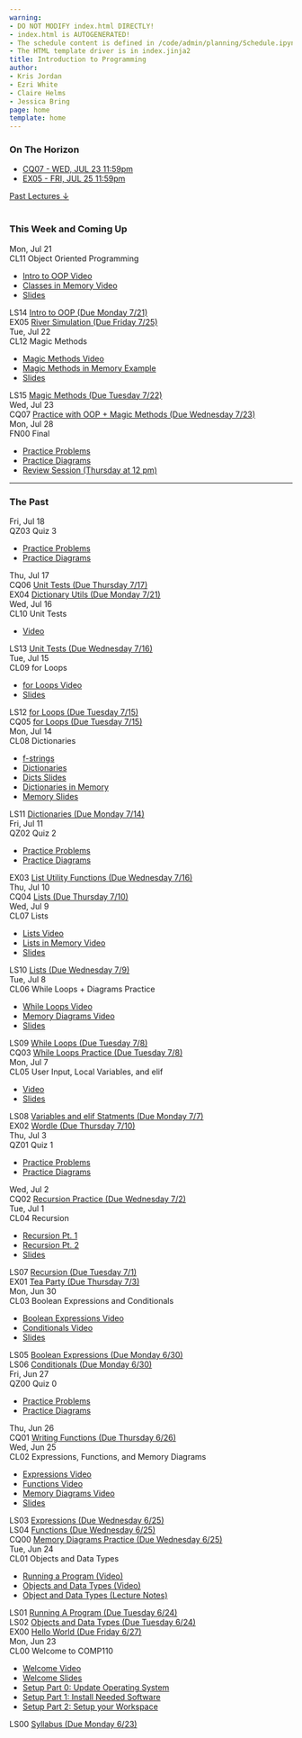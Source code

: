 ```yaml
---
warning:
- DO NOT MODIFY index.html DIRECTLY!
- index.html is AUTOGENERATED! 
- The schedule content is defined in /code/admin/planning/Schedule.ipynb
- The HTML template driver is in index.jinja2
title: Introduction to Programming
author:
- Kris Jordan
- Ezri White
- Claire Helms
- Jessica Bring
page: home
template: home
---
```


<div class="link-page pt-4">
<div class="row">

<!-- Horizon Box/Column -->
<div class="col-lg-4 col-md-12 col-md-1 order-lg-3 pt-5"> 
<div class="horizon-box mb-3">
<h3 class="header text-center pt-2">On The Horizon</h3><ul class="list-unstyled d-flexpx-sm-5 px-md-5 px-lg-0 flex-wrap justify-content-center justify-content-md-between justify-content-lg-center align-items-center"><li class="horizon-item"><a href="/cqs/oops-and-mm.html">CQ07 - WED, JUL 23 11:59pm</a></li><li class="horizon-item"><a href="/exercises/river-sim.html">EX05 - FRI, JUL 25 11:59pm</a></li></ul></div>
<div class="past-link">
<a href="#past">
<div class="past-btn">
<div class="text-center align-middle past-text">Past Lectures <span class="down-arrow">&darr;</span></div>
</div>
</a>
</div>
</div>

<!-- Agenda Box/Column -->
<div class="col-lg-8 col-md-12 order-sm-2 order-lg-1 itinerary-col itinerary">
<div>
<!-- Allows us to smooth scroll to This Week and Coming Up section -->
<div id="latest" class="pb-3"></div>
<br>
<!-- Current Week and Future -->
<h3 class="header">This Week and Coming Up</h3></div><div data-type="lecture" data-date="2025-07-21" class="row itinerary-row py-2">
<div class="date col-md-2">Mon, Jul 21</div>
<div class="plans col-md-9"><div class="plan Class">
<span class="kind">CL11 </span><span class="title">Object Oriented Programming</span>
<ul class="links"><li class="link"><a href="https://www.youtube.com/watch?v=DmYPEH8qkRI">Intro to OOP Video</a></li>
<li class="link"><a href="https://www.youtube.com/watch?v=FM29tHBFBc8">Classes in Memory Video</a></li>
<li class="link"><a href="/static/slides/CL11.pdf">Slides</a></li>
</ul></div><div class="plan Lesson">
<span class="kind">LS14 </span><span class="title"><a href="https://www.gradescope.com/">Intro to OOP (Due Monday 7/21)</a></span></div><div class="plan Exercise">
<span class="kind">EX05 </span><span class="title"><a href="/exercises/river-sim.html">River Simulation (Due Friday 7/25)</a></span></div></div>
</div><div data-type="lecture" data-date="2025-07-22" class="row itinerary-row py-2">
<div class="date col-md-2">Tue, Jul 22</div>
<div class="plans col-md-9"><div class="plan Class">
<span class="kind">CL12 </span><span class="title">Magic Methods</span>
<ul class="links"><li class="link"><a href="https://youtu.be/wFaDObPJFUw">Magic Methods Video</a></li>
<li class="link"><a href="https://www.youtube.com/watch?v=233MVVMYpDY">Magic Methods in Memory Example</a></li>
<li class="link"><a href="/static/slides/CL12.pdf">Slides</a></li>
</ul></div><div class="plan Lesson">
<span class="kind">LS15 </span><span class="title"><a href="https://www.gradescope.com/">Magic Methods (Due Tuesday 7/22)</a></span></div></div>
</div><div data-type="lecture" data-date="2025-07-23" class="row itinerary-row py-2">
<div class="date col-md-2">Wed, Jul 23</div>
<div class="plans col-md-9"><div class="plan Challenge Question">
<span class="kind">CQ07 </span><span class="title"><a href="/cqs/oops-and-mm.html">Practice with OOP + Magic Methods (Due Wednesday 7/23)</a></span></div></div>
</div><div data-type="lecture" data-date="2025-07-28" class="row itinerary-row py-2">
<div class="date col-md-2">Mon, Jul 28</div>
<div class="plans col-md-9"><div class="plan Final">
<span class="kind">FN00 </span><span class="title">Final</span>
<ul class="links"><li class="link"><a href="/resources/practice/practice-problems.html">Practice Problems</a></li>
<li class="link"><a href="/resources/practice/MemDiagrams.html">Practice Diagrams</a></li>
<li class="link"><a href="https://unc.zoom.us/j/98463947351?pwd=TjbKXWssNC72HITafZzbQak0McF9Ie.1">Review Session (Thursday at 12 pm)</a></li>
</ul></div></div>
</div><!-- The Past section --><div id='past' class="pb-2"></div>
<hr>
<h3 class="header pt-3">The Past</h3><div data-type="lecture" data-date="2025-07-18" class="row itinerary-row py-2">
<div class="date col-md-2">Fri, Jul 18</div>
<div class="plans col-md-9"><div class="plan Quiz">
<span class="kind">QZ03 </span><span class="title">Quiz 3</span>
<ul class="links"><li class="link"><a href="/resources/practice/practice-problems.html">Practice Problems</a></li>
<li class="link"><a href="/resources/practice/MemDiagrams.html">Practice Diagrams</a></li>
</ul></div></div>
</div><div data-type="lecture" data-date="2025-07-17" class="row itinerary-row py-2">
<div class="date col-md-2">Thu, Jul 17</div>
<div class="plans col-md-9"><div class="plan Challenge Question">
<span class="kind">CQ06 </span><span class="title"><a href="/cqs/list-unit-tests.html">Unit Tests (Due Thursday 7/17)</a></span></div><div class="plan Exercise">
<span class="kind">EX04 </span><span class="title"><a href="/exercises/dict-utils.html">Dictionary Utils (Due Monday 7/21)</a></span></div></div>
</div><div data-type="lecture" data-date="2025-07-16" class="row itinerary-row py-2">
<div class="date col-md-2">Wed, Jul 16</div>
<div class="plans col-md-9"><div class="plan Class">
<span class="kind">CL10 </span><span class="title">Unit Tests</span>
<ul class="links"><li class="link"><a href="https://youtu.be/T_9JaV2aIS0">Video</a></li>
</ul></div><div class="plan Lesson">
<span class="kind">LS13 </span><span class="title"><a href="https://www.gradescope.com/">Unit Tests (Due Wednesday 7/16)</a></span></div></div>
</div><div data-type="lecture" data-date="2025-07-15" class="row itinerary-row py-2">
<div class="date col-md-2">Tue, Jul 15</div>
<div class="plans col-md-9"><div class="plan Class">
<span class="kind">CL09 </span><span class="title">for Loops</span>
<ul class="links"><li class="link"><a href="https://www.youtube.com/watch?v=kzeQbHPivE0">for Loops Video</a></li>
<li class="link"><a href="/static/slides/LS12.pdf">Slides</a></li>
</ul></div><div class="plan Lesson">
<span class="kind">LS12 </span><span class="title"><a href="https://www.gradescope.com/">for Loops (Due Tuesday 7/15)</a></span></div><div class="plan Challenge Question">
<span class="kind">CQ05 </span><span class="title"><a href="/cqs/for-loops-lists-dicts.html">for Loops (Due Tuesday 7/15)</a></span></div></div>
</div><div data-type="lecture" data-date="2025-07-14" class="row itinerary-row py-2">
<div class="date col-md-2">Mon, Jul 14</div>
<div class="plans col-md-9"><div class="plan Class">
<span class="kind">CL08 </span><span class="title">Dictionaries</span>
<ul class="links"><li class="link"><a href="/lessons/f-strings.html">f-strings</a></li>
<li class="link"><a href="https://www.youtube.com/watch?v=PHkFp_T--yk">Dictionaries</a></li>
<li class="link"><a href="/static/slides/Old/LS19.pdf">Dicts Slides</a></li>
<li class="link"><a href="https://www.youtube.com/watch?v=tlfJfLBsuX0">Dictionaries in Memory</a></li>
<li class="link"><a href="/static/slides/Dicts-in-memory.pdf">Memory Slides</a></li>
</ul></div><div class="plan Lesson">
<span class="kind">LS11 </span><span class="title"><a href="https://www.gradescope.com/">Dictionaries (Due Monday 7/14)</a></span></div></div>
</div><div data-type="lecture" data-date="2025-07-11" class="row itinerary-row py-2">
<div class="date col-md-2">Fri, Jul 11</div>
<div class="plans col-md-9"><div class="plan Quiz">
<span class="kind">QZ02 </span><span class="title">Quiz 2</span>
<ul class="links"><li class="link"><a href="/resources/practice/practice-problems.html">Practice Problems</a></li>
<li class="link"><a href="/resources/practice/MemDiagrams.html">Practice Diagrams</a></li>
</ul></div><div class="plan Exercise">
<span class="kind">EX03 </span><span class="title"><a href="/exercises/list-utils.html">List Utility Functions (Due Wednesday 7/16)</a></span></div></div>
</div><div data-type="lecture" data-date="2025-07-10" class="row itinerary-row py-2">
<div class="date col-md-2">Thu, Jul 10</div>
<div class="plans col-md-9"><div class="plan Challenge Question">
<span class="kind">CQ04 </span><span class="title"><a href="/cqs/lists.html">Lists (Due Thursday 7/10)</a></span></div></div>
</div><div data-type="lecture" data-date="2025-07-09" class="row itinerary-row py-2">
<div class="date col-md-2">Wed, Jul 9</div>
<div class="plans col-md-9"><div class="plan Class">
<span class="kind">CL07 </span><span class="title">Lists</span>
<ul class="links"><li class="link"><a href="https://www.youtube.com/watch?v=U_GP3Jkz5lU">Lists Video</a></li>
<li class="link"><a href="https://www.youtube.com/watch?v=WCvrVTUZ-Ac">Lists in Memory Video</a></li>
<li class="link"><a href="/static/slides/CL07.pdf">Slides</a></li>
</ul></div><div class="plan Lesson">
<span class="kind">LS10 </span><span class="title"><a href="https://www.gradescope.com/">Lists (Due Wednesday 7/9)</a></span></div></div>
</div><div data-type="lecture" data-date="2025-07-08" class="row itinerary-row py-2">
<div class="date col-md-2">Tue, Jul 8</div>
<div class="plans col-md-9"><div class="plan Class">
<span class="kind">CL06 </span><span class="title">While Loops + Diagrams Practice</span>
<ul class="links"><li class="link"><a href="https://www.youtube.com/watch?v=iiksOU66xSw">While Loops Video</a></li>
<li class="link"><a href="https://youtu.be/-IaBIsOxwOM">Memory Diagrams Video</a></li>
<li class="link"><a href="/static/slides/CL06.pdf">Slides</a></li>
</ul></div><div class="plan Lesson">
<span class="kind">LS09 </span><span class="title"><a href="https://www.gradescope.com/">While Loops (Due Tuesday 7/8)</a></span></div><div class="plan Challenge Question">
<span class="kind">CQ03 </span><span class="title"><a href="/cqs/while-loops.html">While Loops Practice (Due Tuesday 7/8)</a></span></div></div>
</div><div data-type="lecture" data-date="2025-07-07" class="row itinerary-row py-2">
<div class="date col-md-2">Mon, Jul 7</div>
<div class="plans col-md-9"><div class="plan Class">
<span class="kind">CL05 </span><span class="title">User Input, Local Variables, and elif</span>
<ul class="links"><li class="link"><a href="https://youtu.be/eRHLEucuLt4">Video</a></li>
<li class="link"><a href="/static/slides/CL05.pdf">Slides</a></li>
</ul></div><div class="plan Lesson">
<span class="kind">LS08 </span><span class="title"><a href="https://www.gradescope.com/">Variables and elif Statments (Due Monday 7/7)</a></span></div><div class="plan Exercise">
<span class="kind">EX02 </span><span class="title"><a href="/exercises/wordle.html">Wordle (Due Thursday 7/10)</a></span></div></div>
</div><div data-type="lecture" data-date="2025-07-03" class="row itinerary-row py-2">
<div class="date col-md-2">Thu, Jul 3</div>
<div class="plans col-md-9"><div class="plan Quiz">
<span class="kind">QZ01 </span><span class="title">Quiz 1</span>
<ul class="links"><li class="link"><a href="/resources/practice/practice-problems.html">Practice Problems</a></li>
<li class="link"><a href="/resources/practice/MemDiagrams.html">Practice Diagrams</a></li>
</ul></div></div>
</div><div data-type="lecture" data-date="2025-07-02" class="row itinerary-row py-2">
<div class="date col-md-2">Wed, Jul 2</div>
<div class="plans col-md-9"><div class="plan Challenge Question">
<span class="kind">CQ02 </span><span class="title"><a href="/cqs/recursive-fns.html">Recursion Practice (Due Wednesday 7/2)</a></span></div></div>
</div><div data-type="lecture" data-date="2025-07-01" class="row itinerary-row py-2">
<div class="date col-md-2">Tue, Jul 1</div>
<div class="plans col-md-9"><div class="plan Class">
<span class="kind">CL04 </span><span class="title">Recursion</span>
<ul class="links"><li class="link"><a href="https://www.youtube.com/watch?v=5mVmXIrG5ec">Recursion Pt. 1</a></li>
<li class="link"><a href="https://www.youtube.com/watch?v=lWwCoD9EV9g">Recursion Pt. 2</a></li>
<li class="link"><a href="/static/slides/CL04.pdf">Slides</a></li>
</ul></div><div class="plan Lesson">
<span class="kind">LS07 </span><span class="title"><a href="https://www.gradescope.com/">Recursion (Due Tuesday 7/1)</a></span></div><div class="plan Exercise">
<span class="kind">EX01 </span><span class="title"><a href="/exercises/tea-party.html">Tea Party (Due Thursday 7/3)</a></span></div></div>
</div><div data-type="lecture" data-date="2025-06-30" class="row itinerary-row py-2">
<div class="date col-md-2">Mon, Jun 30</div>
<div class="plans col-md-9"><div class="plan Class">
<span class="kind">CL03 </span><span class="title">Boolean Expressions and Conditionals</span>
<ul class="links"><li class="link"><a href="https://www.youtube.com/watch?v=tmmSlIq9I_0">Boolean Expressions Video</a></li>
<li class="link"><a href="https://youtu.be/omtIjdWHpoQ">Conditionals Video</a></li>
<li class="link"><a href="/static/slides/CL03.pdf">Slides</a></li>
</ul></div><div class="plan Lesson">
<span class="kind">LS05 </span><span class="title"><a href="https://www.gradescope.com/">Boolean Expressions (Due Monday 6/30)</a></span></div><div class="plan Lesson">
<span class="kind">LS06 </span><span class="title"><a href="https://www.gradescope.com/">Conditionals (Due Monday 6/30)</a></span></div></div>
</div><div data-type="lecture" data-date="2025-06-27" class="row itinerary-row py-2">
<div class="date col-md-2">Fri, Jun 27</div>
<div class="plans col-md-9"><div class="plan Quiz">
<span class="kind">QZ00 </span><span class="title">Quiz 0</span>
<ul class="links"><li class="link"><a href="/resources/practice/practice-problems.html">Practice Problems</a></li>
<li class="link"><a href="/resources/practice/MemDiagrams.html">Practice Diagrams</a></li>
</ul></div></div>
</div><div data-type="lecture" data-date="2025-06-26" class="row itinerary-row py-2">
<div class="date col-md-2">Thu, Jun 26</div>
<div class="plans col-md-9"><div class="plan Challenge Question">
<span class="kind">CQ01 </span><span class="title"><a href="/cqs/CQ00-functions.html">Writing Functions (Due Thursday 6/26)</a></span></div></div>
</div><div data-type="lecture" data-date="2025-06-25" class="row itinerary-row py-2">
<div class="date col-md-2">Wed, Jun 25</div>
<div class="plans col-md-9"><div class="plan Class">
<span class="kind">CL02 </span><span class="title">Expressions, Functions, and Memory Diagrams</span>
<ul class="links"><li class="link"><a href="https://youtu.be/a9ervj3kVNo">Expressions Video</a></li>
<li class="link"><a href="https://youtu.be/BIZA0clx5Zs">Functions Video</a></li>
<li class="link"><a href="https://youtu.be/HWMnlbt_4is">Memory Diagrams Video</a></li>
<li class="link"><a href="/static/slides/CL02.pdf">Slides</a></li>
</ul></div><div class="plan Lesson">
<span class="kind">LS03 </span><span class="title"><a href="https://www.gradescope.com/">Expressions (Due Wednesday 6/25)</a></span></div><div class="plan Lesson">
<span class="kind">LS04 </span><span class="title"><a href="https://www.gradescope.com/">Functions (Due Wednesday 6/25)</a></span></div><div class="plan Challenge Question">
<span class="kind">CQ00 </span><span class="title"><a href="https://www.gradescope.com/">Memory Diagrams Practice (Due Wednesday 6/25)</a></span></div></div>
</div><div data-type="lecture" data-date="2025-06-24" class="row itinerary-row py-2">
<div class="date col-md-2">Tue, Jun 24</div>
<div class="plans col-md-9"><div class="plan Class">
<span class="kind">CL01 </span><span class="title">Objects and Data Types</span>
<ul class="links"><li class="link"><a href="https://youtu.be/M1FeIzICA9A">Running a Program (Video)</a></li>
<li class="link"><a href="https://www.youtube.com/watch?v=6GxkRgIze-c">Objects and Data Types (Video)</a></li>
<li class="link"><a href="/lessons/objects_data_types.html">Object and Data Types (Lecture Notes)</a></li>
</ul></div><div class="plan Lesson">
<span class="kind">LS01 </span><span class="title"><a href="https://www.gradescope.com/">Running A Program (Due Tuesday 6/24)</a></span></div><div class="plan Lesson">
<span class="kind">LS02 </span><span class="title"><a href="https://www.gradescope.com/">Objects and Data Types (Due Tuesday 6/24)</a></span></div><div class="plan Exercise">
<span class="kind">EX00 </span><span class="title"><a href="/exercises/ex00_hello_world.html">Hello World (Due Friday 6/27)</a></span></div></div>
</div><div data-type="lecture" data-date="2025-06-23" class="row itinerary-row py-2">
<div class="date col-md-2">Mon, Jun 23</div>
<div class="plans col-md-9"><div class="plan Class">
<span class="kind">CL00 </span><span class="title">Welcome to COMP110</span>
<ul class="links"><li class="link"><a href="https://youtu.be/3qqaCsEVzng">Welcome Video</a></li>
<li class="link"><a href="/static/slides/CL00.pdf">Welcome Slides</a></li>
<li class="link"><a href="/resources/setup/os-update.html">Setup Part 0: Update Operating System</a></li>
<li class="link"><a href="/resources/setup/software.html">Setup Part 1: Install Needed Software</a></li>
<li class="link"><a href="/resources/setup/workspace.html">Setup Part 2: Setup your Workspace</a></li>
</ul></div><div class="plan Lesson">
<span class="kind">LS00 </span><span class="title"><a href="https://www.gradescope.com/">Syllabus (Due Monday 6/23)</a></span></div></div>
</div></div>
</div>